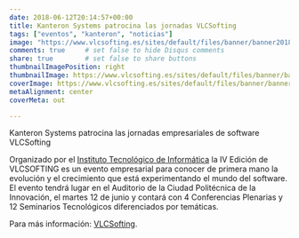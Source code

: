 ```yaml
---
date: 2018-06-12T20:14:57+00:00
title: Kanteron Systems patrocina las jornadas VLCSofting
tags: ["eventos", "kanteron", "noticias"]
image: "https://www.vlcsofting.es/sites/default/files/banner/banner2018-v2.jpg"
comments: true     # set false to hide Disqus comments
share: true        # set false to share buttons
thumbnailImagePosition: right
thumbnailImage: https://www.vlcsofting.es/sites/default/files/banner/banner2018-v2.jpg
coverImage: https://www.vlcsofting.es/sites/default/files/banner/banner2018-v2.jpg
metaAlignment: center
coverMeta: out

---
```

Kanteron Systems patrocina las jornadas empresariales de software VLCSofting

<!--more-->

Organizado por el [Instituto Tecnológico de Informática](https://www.iti.es/) la IV Edición de VLCSOFTING es un evento empresarial para conocer de primera mano la evolución y el crecimiento que está experimentando el mundo del software. El evento tendrá lugar en el Auditorio de la Ciudad Politécnica de la Innovación, el martes 12 de junio y contará con 4 Conferencias Plenarias y 12 Seminarios Tecnológicos diferenciados por temáticas.

Para más información: [VLCSofting](https://www.vlcsofting.es/patrocinadores).
